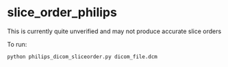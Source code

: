 # slice_order_philips
This is currently quite unverified and may not produce accurate slice orders

To run:

`python philips_dicom_sliceorder.py dicom_file.dcm`


